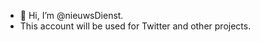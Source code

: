 - 👋 Hi, I’m @nieuwsDienst.
- This account will  be used for Twitter and other projects.

<!---
nieuwsDienst/nieuwsDienst is a ✨ special ✨ repository because its `README.md` (this file) appears on your GitHub profile.
You can click the Preview link to take a look at your changes.
--->
